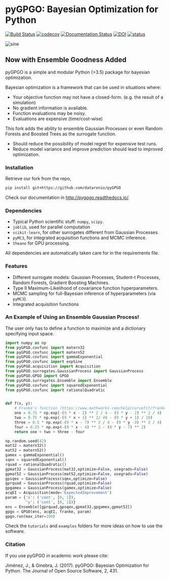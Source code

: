 # pyGPGO: Bayesian Optimization for Python
[![Build Status](https://travis-ci.org/hawk31/pyGPGO.svg?branch=master)](https://travis-ci.org/hawk31/pyGPGO)
[![codecov](https://codecov.io/gh/hawk31/pyGPGO/branch/master/graph/badge.svg)](https://codecov.io/gh/hawk31/pyGPGO)
[![Documentation Status](https://readthedocs.org/projects/pygpgo/badge/?version=latest)](http://pygpgo.readthedocs.io/en/latest/?badge=latest)
[![DOI](https://zenodo.org/badge/74589922.svg)](https://zenodo.org/badge/latestdoi/74589922)
[![status](http://joss.theoj.org/papers/7d60820fabf7fa81501e3d638cac522d/status.svg)](http://joss.theoj.org/papers/7d60820fabf7fa81501e3d638cac522d)


![sine](http://i.giphy.com/l3q2s3MQ4bPb5RogU.gif)

## Now with Ensemble Goodness Added

pyGPGO is a simple and modular Python (>3.5) package for bayesian optimization. 

Bayesian optimization is a framework that can be used in situations where:

* Your objective function may not have a closed-form. (e.g. the result of a simulation)
* No gradient information is available.
* Function evaluations may be noisy.
* Evaluations are expensive (time/cost-wise)
  
This fork adds the ability to ensemble Gaussian Processes or even Random Forests and Boosted Trees
as the surrogate function.

* Should reduce the possibility of model regret for expensive test runs.
* Reduce model variance and improve prediction should lead to improved optimization.


### Installation

Retrieve our fork from the repo,

```bash
pip install git+https://github.com/dataronio/pyGPGO
```

Check our documentation in http://pygpgo.readthedocs.io/.



### Dependencies

*   Typical Python scientific stuff: `numpy`, `scipy`.
*   `joblib`, used for parallel computation
*   `scikit-learn`, for other surrogates different from Gaussian Processes.
*   `pyMC3`, for integrated acquisition functions and MCMC inference.
*   `theano` for GPU processing.

All dependencies are automatically taken care for in the requirements file.

### Features

* Different surrogate models: Gaussian Processes, Student-t Processes, Random Forests, Gradient Boosting Machines.
* Type II Maximum-Likelihood of covariance function hyperparameters. 
* MCMC sampling for full-Bayesian inference of hyperparameters (via `pyMC3`).
* Integrated acquisition functions
  
### An Example of Using an Ensemble Gaussian Process!

The user only has to define a function to maximize and a dictionary specifying input space.

```python
import numpy as np
from pyGPGO.covfunc import matern32
from pyGPGO.covfunc import matern52
from pyGPGO.covfunc import gammaExponential
from pyGPGO.covfunc import expSine
from pyGPGO.acquisition import Acquisition
from pyGPGO.surrogates.GaussianProcess import GaussianProcess
from pyGPGO.GPGO import GPGO
from pyGPGO.surrogates.Ensemble import Ensemble
from pyGPGO.covfunc import squaredExponential
from pyGPGO.covfunc import rationalQuadratic


def f(x, y):
    # Franke's function (https://www.mathworks.com/help/curvefit/franke.html)
    one = 0.75 * np.exp(-(9 * x - 2) ** 2 / 4 - (9 * y - 2) ** 2 / 4)
    two = 0.75 * np.exp(-(9 * x + 1) ** 2/ 49 - (9 * y + 1) / 10)
    three = 0.5 * np.exp(-(9 * x - 7) ** 2 / 4 - (9 * y -3) ** 2 / 4)
    four = 0.25 * np.exp(-(9 * x - 4) ** 2 - (9 * y - 7) ** 2)
    return one + two + three - four

np.random.seed(42)
mat32 = matern32()
mat52 = matern52()
gamex = gammaExponential()
sqex = squaredExponential()
rquad = rationalQuadratic()
gpmat32 = GaussianProcess(mat32,optimize=False, usegrads=False)
gpmat52 = GaussianProcess(mat52,optimize=False, usegrads=False)
gpsqex = GaussianProcess(sqex,optimize=False)
gprquad = GaussianProcess(rquad,optimize=False)
gpgamex = GaussianProcess(gamex,optimize=False)
acqEI = Acquisition(mode='ExpectedImprovement')
param = {'x': ('cont', [0, 1]),
         'y': ('cont', [0, 1])}
ens = Ensemble([gprquad,gpsqex,gpmat32,gpgamex,gpmat52])
gpgo = GPGO(ens, acqEI, franke, param)
gpgo.run(max_iter=100)

```

Check the `tutorials` and `examples` folders for more ideas on how to use the software.

### Citation

If you use pyGPGO in academic work please cite:

Jiménez, J., & Ginebra, J. (2017). pyGPGO: Bayesian Optimization for Python. The Journal of Open Source Software, 2, 431.
